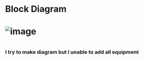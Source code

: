 
# Block Diagram
#
# ![image](https://user-images.githubusercontent.com/101429540/164714393-8bf2cf05-5288-456c-80cd-bee1dab392e1.png)
#
###  I try to make diagram but I unable to add all equipment
